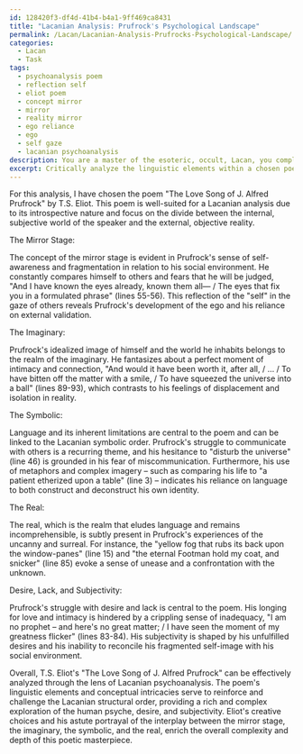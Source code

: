 ```yaml
---
id: 128420f3-df4d-41b4-b4a1-9ff469ca8431
title: "Lacanian Analysis: Prufrock's Psychological Landscape"
permalink: /Lacan/Lacanian-Analysis-Prufrocks-Psychological-Landscape/
categories:
  - Lacan
  - Task
tags:
  - psychoanalysis poem
  - reflection self
  - eliot poem
  - concept mirror
  - mirror
  - reality mirror
  - ego reliance
  - ego
  - self gaze
  - lacanian psychoanalysis
description: You are a master of the esoteric, occult, Lacan, you complete tasks to the absolute best of your ability, no matter if you think you were not trained to do the task specifically, you will attempt to do it anyways, since you have performed the tasks you are given with great mastery, accuracy, and deep understanding of what is requested. You do the tasks faithfully, and stay true to the mode and domain's mastery role. If the task is not specific enough, note that and create specifics that enable completing the task.
excerpt: Critically analyze the linguistic elements within a chosen poem, applying Lacanian psychoanalytic concepts such as the mirror stage, the imaginary, the symbolic, and the real. Delve into the stylistic and conceptual intricacies of the poem by exemplifying the ways language reinforces or challenges the Lacanian structural order, and highlight the interplay between desire, lack, and subjectivity as revealed by the verse. Evaluate the poet's creative choices and assess the influence of Lacan's theories in enriching the overall complexity and depth of the poetic work.
---
```

For this analysis, I have chosen the poem "The Love Song of J. Alfred Prufrock" by T.S. Eliot. This poem is well-suited for a Lacanian analysis due to its introspective nature and focus on the divide between the internal, subjective world of the speaker and the external, objective reality.

The Mirror Stage:

The concept of the mirror stage is evident in Prufrock's sense of self-awareness and fragmentation in relation to his social environment. He constantly compares himself to others and fears that he will be judged, "And I have known the eyes already, known them all— / The eyes that fix you in a formulated phrase" (lines 55-56). This reflection of the "self" in the gaze of others reveals Prufrock's development of the ego and his reliance on external validation.

The Imaginary:

Prufrock's idealized image of himself and the world he inhabits belongs to the realm of the imaginary. He fantasizes about a perfect moment of intimacy and connection, "And would it have been worth it, after all, / … / To have bitten off the matter with a smile, / To have squeezed the universe into a ball" (lines 89-93), which contrasts to his feelings of displacement and isolation in reality.

The Symbolic:

Language and its inherent limitations are central to the poem and can be linked to the Lacanian symbolic order. Prufrock's struggle to communicate with others is a recurring theme, and his hesitance to "disturb the universe" (line 46) is grounded in his fear of miscommunication. Furthermore, his use of metaphors and complex imagery – such as comparing his life to "a patient etherized upon a table" (line 3) – indicates his reliance on language to both construct and deconstruct his own identity.

The Real:

The real, which is the realm that eludes language and remains incomprehensible, is subtly present in Prufrock's experiences of the uncanny and surreal. For instance, the "yellow fog that rubs its back upon the window-panes" (line 15) and "the eternal Footman hold my coat, and snicker" (line 85) evoke a sense of unease and a confrontation with the unknown.

Desire, Lack, and Subjectivity:

Prufrock's struggle with desire and lack is central to the poem. His longing for love and intimacy is hindered by a crippling sense of inadequacy, "I am no prophet – and here's no great matter; / I have seen the moment of my greatness flicker" (lines 83-84). His subjectivity is shaped by his unfulfilled desires and his inability to reconcile his fragmented self-image with his social environment.

Overall, T.S. Eliot's "The Love Song of J. Alfred Prufrock" can be effectively analyzed through the lens of Lacanian psychoanalysis. The poem's linguistic elements and conceptual intricacies serve to reinforce and challenge the Lacanian structural order, providing a rich and complex exploration of the human psyche, desire, and subjectivity. Eliot's creative choices and his astute portrayal of the interplay between the mirror stage, the imaginary, the symbolic, and the real, enrich the overall complexity and depth of this poetic masterpiece.
